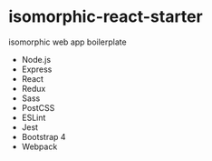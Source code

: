 # isomorphic-react-starter

isomorphic web app boilerplate

- Node.js
- Express
- React
- Redux
- Sass
- PostCSS
- ESLint
- Jest
- Bootstrap 4
- Webpack
